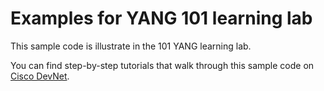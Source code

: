 # Examples for YANG 101 learning lab
This sample code is illustrate in the 101 YANG learning lab.

You can find step-by-step tutorials that walk through this sample code on [Cisco DevNet](http://learninglabs.cisco.com).
